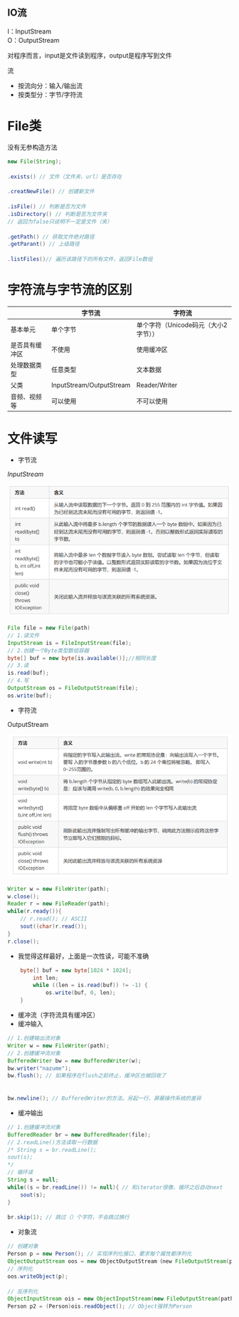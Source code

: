 IO流
-
I：InputStream<br>
O：OutputStream

对程序而言，input是文件读到程序，output是程序写到文件

流

- 按流向分：输入/输出流
- 按类型分：字节/字符流

# File类

没有无参构造方法

``` java
new File(String);

.exists() // 文件（文件夹、url）是否存在

.creatNewFile() // 创建新文件

.isFile() // 判断是否为文件
.isDirectory() // 判断是否为文件夹
// 返回为false只说明不一定是文件（夹）

.getPath() // 获取文件绝对路径
.getParant() // 上级路径

.listFiles()// 遍历该路径下的所有文件，返回File数组
```

# 字符流与字节流的区别

|         | 字节流                      | 字符流                    |
|---------|--------------------------|------------------------|
| 基本单元    | 单个字节                     | 单个字符（Unicode码元（大小2字节）） |
| 是否具有缓冲区 | 不使用                      | 使用缓冲区                  |
| 处理数据类型  | 任意类型                     | 文本数据                   |
| 父类      | InputStream/OutputStream | Reader/Writer          |
| 音频、视频等  | 可以使用                     | 不可以使用                  |


# 文件读写
- 字节流

*InputStream*

![InputStream.png](../../../../res/img/InputStream.png)

``` java
File file = new File(path)
// 1.读文件
InputStream is = FileInputStream(file);
// 2.创建一个Byte类型数组容器
byte[] buf = new byte[is.available()];//相同长度
// 3.读
is.read(buf);
// 4.写
OutputStream os = FileOutputStream(file);
os.write(buf);
```
- 字符流

OutputStream

![OutputStream.png](../../../../res/img/OutputStream.png)

``` java
Writer w = new FileWriter(path);
w.close();
Reader r = new FileReader(path);
while(r.ready()){
    // r.read(); // ASCII
    sout((char)r.read());
}
r.close();
```
- 我觉得这样最好，上面是一次性读，可能不准确
``` java
    byte[] buf = new byte[1024 * 1024];
        int len;
        while ((len = is.read(buf)) != -1) {
            os.write(buf, 0, len);
    }
```

- 缓冲流（字符流具有缓冲区）
- 缓冲输入
``` java
// 1.创建输出流对象
Writer w = new FileWriter(path);
// 2.创建缓冲流对象
BufferedWriter bw = new BufferedWriter(w);
bw.writer("nazume");
bw.flush(); // 如果程序在flush之前终止，缓冲区也被回收了


bw.newline(); // BufferedWriter的方法。另起一行，屏蔽操作系统的差异
```
- 缓冲输出
``` java
// 1.创建缓冲流对象
BufferedReader br = new BufferedReader(file);
// 2.readLine()方法读取一行数据
/* String s = br.readLine();
sout(s);
*/
// 循环读
String s = null;
while((s = br.readLine()) != null){ // 和iterator很像，循环之后自动next
    sout(s);
}

br.skip(1); // 跳过（）个字符，不会跳过换行
```

- 对象流
``` java
// 创建对象
Person p = new Person(); // 实现序列化接口，要求每个属性都序列化
ObjectOutputStream oos = new ObjectOutputStream（new FileOutputStream(path)）;
// 序列化
oos.writeObject(p);

// 反序列化
ObjectInputStream ois = new ObjectInputStream(new FileOutputStream(path));
Person p2 = (Person)ois.readObject(); // Object强转为Person
```